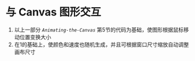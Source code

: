 # 与 Canvas 图形交互

1. 以上一部分 *`Animating-the-Canvas`* 第5节的代码为基础，使图形根据鼠标移动位置变换大小
2. 在1的基础上，使颜色和速度也随机生成，并且可根据窗口尺寸缩放自动调整画布尺寸
